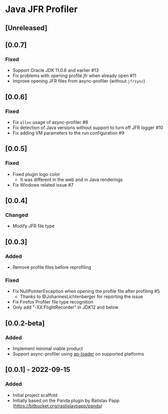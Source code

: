<!-- Keep a Changelog guide -> https://keepachangelog.com -->

# Java JFR Profiler

## [Unreleased]

## [0.0.7]
### Fixed
- Support Oracle JDK 11.0.6 and earlier #13
- Fix problems with opening profile.jfr when already open #11
- Improve opening JFR files from async-profiler (without `jfrsync`)

## [0.0.6]
### Fixed
- Fix `alloc` usage of async-profiler #8
- Fix detection of Java versions without support to turn off JFR logger #10
- Fix adding VM parameters to the run configuration #9

## [0.0.5]
### Fixed
- Fixed plugin logo color
  - It was different in the web and in Java renderings
- Fix Windows related issue #7

## [0.0.4]

### Changed
- Modify JFR file type

## [0.0.3]
### Added
- Remove profile files before reprofiling

### Fixed
- Fix NullPointerException when opening the profile file after profiling #5
  - Thanks to @JohannesLichtenberger for reporting the issue
- Fix Firefox Profiler file type recognition
- Only add "-XX:FlightRecorder" in JDK12 and below

## [0.0.2-beta]
### Added
- Implement minimal viable product
- Support async-profiler using [ap-loader](https://github.com/jvm-profiling-tools/ap-loader) on supported platforms

## [0.0.1] - 2022-09-15
### Added
- Initial project scaffold
- Initially based on the Panda plugin by Ratislav Papp (https://bitbucket.org/rastislavpapp/panda)
